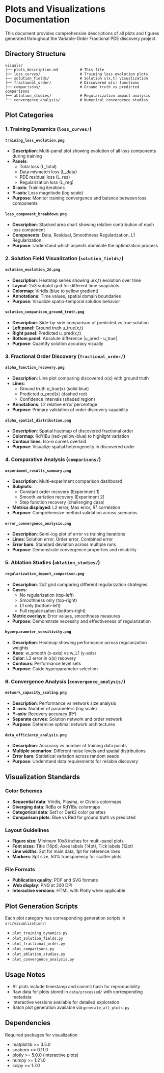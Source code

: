# Plots and Visualizations Documentation

This document provides comprehensive descriptions of all plots and figures generated throughout the Variable-Order Fractional PDE discovery project.

## Directory Structure

```
visuals/
├── plots_description.md          # This file
├── loss_curves/                  # Training loss evolution plots
├── solution_fields/              # Solution u(x,t) visualization
├── fractional_order/             # Discovered α(x) functions
├── comparisons/                  # Ground truth vs predicted comparisons
├── ablation_studies/             # Regularization impact analysis
└── convergence_analysis/         # Numerical convergence studies
```

## Plot Categories

### 1. Training Dynamics (`loss_curves/`)

#### `training_loss_evolution.png`
- **Description**: Multi-panel plot showing evolution of all loss components during training
- **Panels**: 
  - Total loss (L_total)
  - Data mismatch loss (L_data) 
  - PDE residual loss (L_res)
  - Regularization loss (L_reg)
- **X-axis**: Training iterations
- **Y-axis**: Loss magnitude (log scale)
- **Purpose**: Monitor training convergence and balance between loss components

#### `loss_component_breakdown.png`
- **Description**: Stacked area chart showing relative contribution of each loss component
- **Components**: Data, Residual, Smoothness Regularization, L1 Regularization
- **Purpose**: Understand which aspects dominate the optimization process

### 2. Solution Field Visualization (`solution_fields/`)

#### `solution_evolution_2d.png`
- **Description**: Heatmap series showing u(x,t) evolution over time
- **Layout**: 2x3 subplot grid for different time snapshots
- **Colormap**: Viridis (blue to yellow gradient)
- **Annotations**: Time values, spatial domain boundaries
- **Purpose**: Visualize spatio-temporal solution behavior

#### `solution_comparison_ground_truth.png`
- **Description**: Side-by-side comparison of predicted vs true solution
- **Left panel**: Ground truth u_true(x,t)
- **Right panel**: Predicted u_pred(x,t)
- **Bottom panel**: Absolute difference |u_pred - u_true|
- **Purpose**: Quantify solution accuracy visually

### 3. Fractional Order Discovery (`fractional_order/`)

#### `alpha_function_recovery.png`
- **Description**: Line plot comparing discovered α(x) with ground truth
- **Lines**: 
  - Ground truth α_true(x) (solid blue)
  - Predicted α_pred(x) (dashed red)
  - Confidence intervals (shaded region)
- **Annotations**: L2 relative error percentage
- **Purpose**: Primary validation of order discovery capability

#### `alpha_spatial_distribution.png`
- **Description**: Spatial heatmap of discovered fractional order
- **Colormap**: RdYlBu (red-yellow-blue) to highlight variation
- **Contour lines**: Iso-α curves overlaid
- **Purpose**: Visualize spatial heterogeneity in discovered order

### 4. Comparative Analysis (`comparisons/`)

#### `experiment_results_summary.png`
- **Description**: Multi-experiment comparison dashboard
- **Subplots**:
  - Constant order recovery (Experiment 1)
  - Smooth variation recovery (Experiment 2)
  - Step function recovery (challenging case)
- **Metrics displayed**: L2 error, Max error, R² correlation
- **Purpose**: Comprehensive method validation across scenarios

#### `error_convergence_analysis.png`
- **Description**: Semi-log plot of error vs training iterations
- **Lines**: Solution error, Order error, Combined error
- **Error bars**: Standard deviation across multiple runs
- **Purpose**: Demonstrate convergence properties and reliability

### 5. Ablation Studies (`ablation_studies/`)

#### `regularization_impact_comparison.png`
- **Description**: 2x2 grid comparing different regularization strategies
- **Cases**:
  - No regularization (top-left)
  - Smoothness only (top-right)
  - L1 only (bottom-left)
  - Full regularization (bottom-right)
- **Metric overlays**: Error values, smoothness measures
- **Purpose**: Demonstrate necessity and effectiveness of regularization

#### `hyperparameter_sensitivity.png`
- **Description**: Heatmap showing performance across regularization weights
- **Axes**: w_smooth (x-axis) vs w_L1 (y-axis)
- **Color**: L2 error in α(x) recovery
- **Contours**: Performance level sets
- **Purpose**: Guide hyperparameter selection

### 6. Convergence Analysis (`convergence_analysis/`)

#### `network_capacity_scaling.png`
- **Description**: Performance vs network size analysis
- **X-axis**: Number of parameters (log scale)
- **Y-axis**: Recovery accuracy (R²)
- **Separate curves**: Solution network and order network
- **Purpose**: Determine optimal network architectures

#### `data_efficiency_analysis.png`
- **Description**: Accuracy vs number of training data points
- **Multiple scenarios**: Different noise levels and spatial distributions
- **Error bars**: Statistical variation across random seeds
- **Purpose**: Understand data requirements for reliable discovery

## Visualization Standards

### Color Schemes
- **Sequential data**: Viridis, Plasma, or Cividis colormaps
- **Diverging data**: RdBu or RdYlBu colormaps
- **Categorical data**: Set1 or Dark2 color palettes
- **Comparison plots**: Blue vs Red for ground truth vs predicted

### Layout Guidelines
- **Figure size**: Minimum 10x8 inches for multi-panel plots
- **Font sizes**: Title (16pt), Axes labels (14pt), Tick labels (12pt)
- **Line widths**: 2pt for main data, 1pt for reference lines
- **Markers**: 8pt size, 50% transparency for scatter plots

### File Formats
- **Publication quality**: PDF and SVG formats
- **Web display**: PNG at 300 DPI
- **Interactive versions**: HTML with Plotly when applicable

## Plot Generation Scripts

Each plot category has corresponding generation scripts in `src/visualization/`:
- `plot_training_dynamics.py`
- `plot_solution_fields.py`
- `plot_fractional_order.py`
- `plot_comparisons.py`
- `plot_ablation_studies.py`
- `plot_convergence_analysis.py`

## Usage Notes

- All plots include timestamp and commit hash for reproducibility
- Raw data for plots stored in `data/processed/` with corresponding metadata
- Interactive versions available for detailed exploration
- Batch plot generation available via `generate_all_plots.py`

## Dependencies

Required packages for visualization:
- matplotlib >= 3.5.0
- seaborn >= 0.11.0
- plotly >= 5.0.0 (interactive plots)
- numpy >= 1.21.0
- scipy >= 1.7.0
